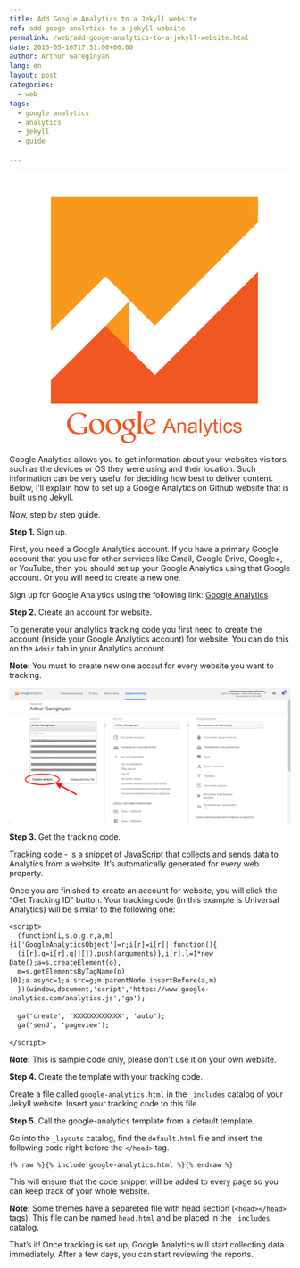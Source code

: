 ```yaml
---
title: Add Google Analytics to a Jekyll website
ref: add-googe-analytics-to-a-jekyll-website
permalink: /web/add-googe-analytics-to-a-jekyll-website.html
date: 2016-05-16T17:51:00+00:00
author: Arthur Gareginyan
lang: en
layout: post
categories:
  - web
tags:
  - google analytics
  - analytics
  - jekyll
  - guide

---
```


![thumb](/images/analytics-logo.png)
Google Analytics allows you to get information about your websites visitors such as the devices or OS they were using and their location. Such information can be very useful for deciding how best to deliver content. Below, I’ll explain how to set up a Google Analytics on Github website that is built using Jekyll.

Now, step by step guide.


**Step 1.** Sign up.

First, you need a Google Analytics account. If you have a primary Google account that you use for other services like Gmail, Google Drive, Google+, or YouTube, then you should set up your Google Analytics using that Google account. Or you will need to create a new one.

Sign up for Google Analytics using the following link: [Google Analytics](https://www.google.com/analytics/)


**Step 2.** Create an account for website.

To generate your analytics tracking code you first need to create the account (inside your Google Analytics account) for website. You can do this on the `Admin` tab in your Analytics account.

**Note:** You must to create new one accaut for every website you want to tracking.

![](/images/analytics-account.png)


**Step 3.** Get the tracking code.

Tracking code - is a snippet of JavaScript that collects and sends data to Analytics from a website. It’s automatically generated for every web property.

Once you are finished to create an account for website, you will click the "Get Tracking ID" button. Your tracking code (in this example is Universal Analytics) will be similar to the following one:

```
<script>
  (function(i,s,o,g,r,a,m){i['GoogleAnalyticsObject']=r;i[r]=i[r]||function(){
  (i[r].q=i[r].q||[]).push(arguments)},i[r].l=1*new Date();a=s.createElement(o),
  m=s.getElementsByTagName(o)[0];a.async=1;a.src=g;m.parentNode.insertBefore(a,m)
  })(window,document,'script','https://www.google-analytics.com/analytics.js','ga');

  ga('create', 'XXXXXXXXXXXX', 'auto');
  ga('send', 'pageview');

</script>
```

**Note:** This is sample code only, please don't use it on your own website.


**Step 4.** Create the template with your tracking code.

Create a file called `google-analytics.html` in the `_includes` catalog of your Jekyll website. Insert your tracking code to this file.


**Step 5.** Call the google-analytics template from a default template.

Go into the `_layouts` catalog, find the `default.html` file and insert the following code right before the `</head>` tag.

```
{% raw %}{% include google-analytics.html %}{% endraw %}
```

This will ensure that the code snippet will be added to every page so you can keep track of your whole website.

**Note:** Some themes have a separeted file with head section (`<head></head>` tags). This file can be named `head.html` and be placed in the `_includes` catalog.


That’s it! Once tracking is set up, Google Analytics will start collecting data immediately. After a few days, you can start reviewing the reports.
